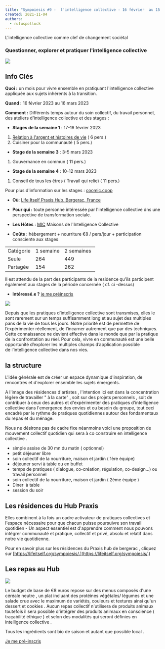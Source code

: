 ```yaml
---
title: "Sympoiesis #9 -  l'intelligence collective - 16 février  au 15 mars 2023"
created: 2021-11-04
authors: 
  - rufuspollock
---
```


L'intelligence collective comme clef de changement sociétal

### Questionner, explorer et pratiquer l'intelligence collective

![](assets/images/20210228_105800-1024x576.jpg)

## Info Clés

**Quoi :** un mois pour vivre ensemble en pratiquant l'intelligence collective appliquée aux sujets inhérents à la transition.

**Quand :** 16 février 2023 au 16 mars 2023

**Comment :** Différents temps autour du soin collectif, du travail personnel, des ateliers d'intelligence collective et des stages :

- **Stages de la semaine 1** : 17-19 février 2023

1. [Relation à l'argent et histoires de vie](https://lifeitself.org/relation-a-largent-et-histoires-de-vie/) ( 6 pers.)
2. Cuisiner pour la communauté ( 5 pers.)

- **Stage de la semaine 3** : 3-5 mars 2023

1. Gouvernance en commun ( 11 pers.)

- **Stage de la semaine 4** : 10-12 mars 2023

1. Conseil de tous les êtres ( Travail qui relie) ( 11 pers.)

Pour plus d'information sur les stages : [coomic.coop](https://coomic.coop/site/)

- **Où**: [Life Itself Praxis Hub, Bergerac, France](https://lifeitself.org/hubs/bergerac/)

- **Pour qui :** toute personne intéressée par l'intelligence collective dns une perspective de transformation sociale.

- **Les Hôtes** : [MIC](https://coomic.coop/site/index.html) Maisons de l'Intelligence Collective

- **Coûts :** hébergement + nourriture €8 / pers/jour + participation consciente aux stages

<table><tbody><tr><td>Catégorie</td><td>1 semaine</td><td>2 semaines&nbsp;</td></tr><tr><td>Seule</td><td>264</td><td>449</td></tr><tr><td>Partagée</td><td>154</td><td>262</td></tr></tbody></table>

Il est attendu de la part des participants de la residence qu'ils participent également aux stages de la période concernée ( cf. ci -dessus)

- **Intéressé.e ?** [je me préinscris](https://docs.google.com/forms/d/e/1FAIpQLSdiykDKyZR6DgtPKeYuNePy9sWc-qkIc4BVfKBRjkFWKvFp-g/viewform)

![](assets/images/transmettre.png)

Depuis que les pratiques d’intelligence collective sont transmises, elles le sont rarement sur un temps suffisamment long et au sujet des multiples pans de la vie de tous les jours. Notre priorité est de permettre de l’expérimenter réellement, de l’incarner autrement que par des techniques. Cette connaissance ne devient effective dans le monde que par la pratique de la confrontation au réel. Pour cela, vivre en communauté est une belle opportunité d’explorer les multiples champs d’application possible de l’intelligence collective dans nos vies.

## la structure

L'idée générale est de créer un espace dynamique d'inspiration, de rencontres et d'explorer ensemble les sujets émergents.

A l'image des résidences d'artistes , l'intention ici est dans la concentration légère de travailler " à la carte" , soit sur des projets personnels , soit de contribuer à ceux des autres et d'expérimenter des pratiques d'intelligence collective dans l'emergence des envies et ou besoin du groupe, tout ceci encadré par le rythme de pratiques quotidiennes autour des fondamentaux du repas et du ménage.

Nous ne désirons pas de cadre fixe néanmoins voici une proposition de mouvement collectif quotidien qui sera à co construire en intelligence collective .

- simple assise de 30 mn du matin ( optionnel) 
- petit déjeuner libre 
- soin collectif de la nourriture, maison et jardin ( 1ère équipe)  
- déjeuner servi à table ou en buffet 
- temps de pratiques ( dialogue, co-création, régulation, co-design…) ou travail personnel 
- soin collectif de la nourriture, maison et jardin ( 2ème équipe )  
- Diner  à table
- session du soir

## Les résidences du Hub Praxis

Elles combinent à la fois un cadre activateur de pratiques collectives et l'espace nécessaire pour que chacun puisse poursuivre son travail quotidien - Un aspect essentiel est d'apprendre comment nous pouvons intégrer communauté et pratique, collectif et privé, absolu et relatif dans notre vie quotidienne.

Pour en savoir plus sur les résidences du Praxis hub de bergerac , cliquez sur [https://lifeitself.org/sympoiesis/.](https://lifeitself.org/sympoiesis/.)

## Les repas au Hub

![](assets/images/IMG_3591-1024x1024.jpg)

Le budget de base de €8 euros repose sur des menus composés d'une céréale neutre , un plat incluant des protéines végétales/ légumes et une salade crue avec le maximum de variétés, couleurs et textures ainsi qu'un dessert et cookies . Aucun repas collectif n'utilisera de produits animaux toutefois il sera possible d'intégrer des produits animaux en conscience ( traçabilité éthique ) et selon des modalités qui seront définies en intelligence collective .

Tous les ingrédients sont bio de saison et autant que possible local .

[Je me pré-inscris](https://www.billetweb.fr/residence-mic-bergerac-2023)
